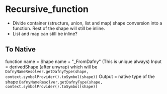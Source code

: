 # Recursive_function

- Divide container (structure, union, list and map) shape conversion into a function. Rest of the shape will still be inline.
- List and map can still be inline?

## To Native

function name = Shape name + "_FromDafny" (This is unique always)
Input = derivedShape (after unwrap) which will be `DafnyNameResolver.getDafnyType(shape, context.symbolProvider().toSymbol(shape))`
Output = native type of the shape `DafnyNameResolver.getDafnyType(shape, context.symbolProvider().toSymbol(shape))`

